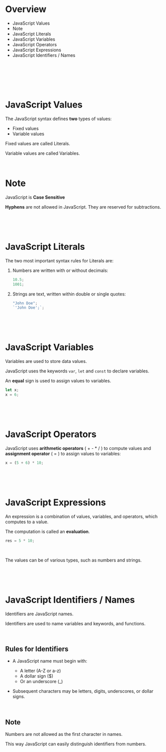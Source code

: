 # Overview

- JavaScript Values
- Note
- JavaScript Literals
- JavaScript Variables
- JavaScript Operators
- JavaScript Expressions
- JavaScript Identifiers / Names

&nbsp;

&nbsp;

&nbsp;

# JavaScript Values

The JavaScript syntax defines **two** types of values:

- Fixed values
- Variable values

Fixed values are called Literals.

Variable values are called Variables.

&nbsp;

# Note

JavaScript is **Case Sensitive**

**Hyphens** are not allowed in JavaScript. They are reserved for subtractions.

&nbsp;

&nbsp;

# JavaScript Literals

The two most important syntax rules for Literals are:

1. Numbers are written with or without decimals:

   ```js
   10.5;
   1001;
   ```

2. Strings are text, written within double or single quotes:

   ```js
   "John Doe";
   `'John Doe';`;
   ```

&nbsp;

&nbsp;

# JavaScript Variables

Variables are used to store data values.

JavaScript uses the keywords `var`, `let` and `const` to declare variables.

An **equal** sign is used to assign values to variables.

```js
let x;
x = 6;
```

&nbsp;

&nbsp;

# JavaScript Operators

JavaScript uses **arithmetic operators** ( + - \* / ) to compute values and **assignment operator** ( = ) to assign values to variables:

```js
x = (5 + 6) * 10;
```

&nbsp;

&nbsp;

# JavaScript Expressions

An expression is a combination of values, variables, and operators, which computes to a value.

The computation is called an **evaluation**.

```js
res = 5 * 10;
```

&nbsp;

The values can be of various types, such as numbers and strings.

&nbsp;

&nbsp;

# JavaScript Identifiers / Names

Identifiers are JavaScript names.

Identifiers are used to name variables and keywords, and functions.

&nbsp;

## Rules for Identifiers

- A JavaScript name must begin with:

  - A letter (A-Z or a-z)
  - A dollar sign ($)
  - Or an underscore (\_)

- Subsequent characters may be letters, digits, underscores, or dollar signs.

&nbsp;

## Note

Numbers are not allowed as the first character in names.

This way JavaScript can easily distinguish identifiers from numbers.

&nbsp;
&nbsp;
&nbsp;
&nbsp;
&nbsp;
&nbsp;
